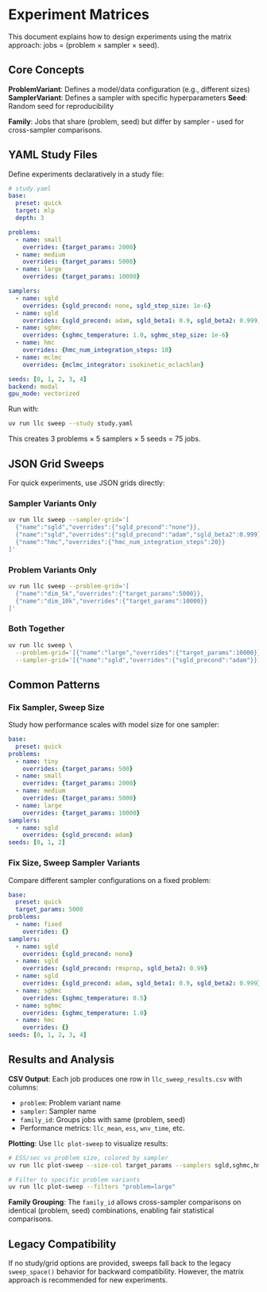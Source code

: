# Experiment Matrices

This document explains how to design experiments using the matrix approach: jobs = (problem × sampler × seed).


## Core Concepts

**ProblemVariant**: Defines a model/data configuration (e.g., different sizes)
**SamplerVariant**: Defines a sampler with specific hyperparameters
**Seed**: Random seed for reproducibility

**Family**: Jobs that share (problem, seed) but differ by sampler - used for cross-sampler comparisons.

## YAML Study Files

Define experiments declaratively in a study file:

```yaml
# study.yaml
base:
  preset: quick
  target: mlp
  depth: 3

problems:
  - name: small
    overrides: {target_params: 2000}
  - name: medium
    overrides: {target_params: 5000}
  - name: large
    overrides: {target_params: 10000}

samplers:
  - name: sgld
    overrides: {sgld_precond: none, sgld_step_size: 1e-6}
  - name: sgld
    overrides: {sgld_precond: adam, sgld_beta1: 0.9, sgld_beta2: 0.999, sgld_step_size: 1e-6}
  - name: sghmc
    overrides: {sghmc_temperature: 1.0, sghmc_step_size: 1e-6}
  - name: hmc
    overrides: {hmc_num_integration_steps: 10}
  - name: mclmc
    overrides: {mclmc_integrator: isokinetic_mclachlan}

seeds: [0, 1, 2, 3, 4]
backend: modal
gpu_mode: vectorized
```

Run with:

```bash
uv run llc sweep --study study.yaml
```

This creates 3 problems × 5 samplers × 5 seeds = 75 jobs.

## JSON Grid Sweeps

For quick experiments, use JSON grids directly:

### Sampler Variants Only

```bash
uv run llc sweep --sampler-grid='[
  {"name":"sgld","overrides":{"sgld_precond":"none"}},
  {"name":"sgld","overrides":{"sgld_precond":"adam","sgld_beta2":0.999}},
  {"name":"hmc","overrides":{"hmc_num_integration_steps":20}}
]'
```

### Problem Variants Only

```bash
uv run llc sweep --problem-grid='[
  {"name":"dim_5k","overrides":{"target_params":5000}},
  {"name":"dim_10k","overrides":{"target_params":10000}}
]'
```

### Both Together

```bash
uv run llc sweep \
  --problem-grid='[{"name":"large","overrides":{"target_params":10000}}]' \
  --sampler-grid='[{"name":"sgld","overrides":{"sgld_precond":"adam"}}]'
```

## Common Patterns

### Fix Sampler, Sweep Size

Study how performance scales with model size for one sampler:

```yaml
base:
  preset: quick
problems:
  - name: tiny
    overrides: {target_params: 500}
  - name: small
    overrides: {target_params: 2000}
  - name: medium
    overrides: {target_params: 5000}
  - name: large
    overrides: {target_params: 10000}
samplers:
  - name: sgld
    overrides: {sgld_precond: adam}
seeds: [0, 1, 2]
```

### Fix Size, Sweep Sampler Variants

Compare different sampler configurations on a fixed problem:

```yaml
base:
  preset: quick
  target_params: 5000
problems:
  - name: fixed
    overrides: {}
samplers:
  - name: sgld
    overrides: {sgld_precond: none}
  - name: sgld
    overrides: {sgld_precond: rmsprop, sgld_beta2: 0.99}
  - name: sgld
    overrides: {sgld_precond: adam, sgld_beta1: 0.9, sgld_beta2: 0.999}
  - name: sghmc
    overrides: {sghmc_temperature: 0.5}
  - name: sghmc
    overrides: {sghmc_temperature: 1.0}
  - name: hmc
    overrides: {}
seeds: [0, 1, 2, 3, 4]
```

## Results and Analysis

**CSV Output**: Each job produces one row in `llc_sweep_results.csv` with columns:
- `problem`: Problem variant name
- `sampler`: Sampler name
- `family_id`: Groups jobs with same (problem, seed)
- Performance metrics: `llc_mean`, `ess`, `wnv_time`, etc.

**Plotting**: Use `llc plot-sweep` to visualize results:

```bash
# ESS/sec vs problem size, colored by sampler
uv run llc plot-sweep --size-col target_params --samplers sgld,sghmc,hmc

# Filter to specific problem variants
uv run llc plot-sweep --filters "problem=large"
```

**Family Grouping**: The `family_id` allows cross-sampler comparisons on identical (problem, seed) combinations, enabling fair statistical comparisons.

## Legacy Compatibility

If no study/grid options are provided, sweeps fall back to the legacy `sweep_space()` behavior for backward compatibility. However, the matrix approach is recommended for new experiments.